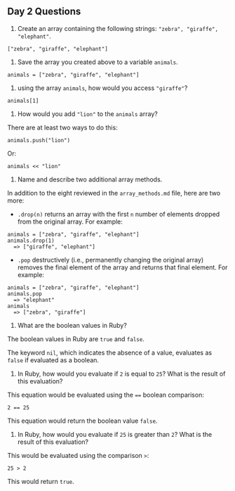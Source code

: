 ## Day 2 Questions

1. Create an array containing the following strings: `"zebra", "giraffe", "elephant"`.

```
["zebra", "giraffe", "elephant"]
```

1. Save the array you created above to a variable `animals`.

```
animals = ["zebra", "giraffe", "elephant"]
```

1. using the array `animals`, how would you access `"giraffe"`?

```
animals[1]
```

1. How would you add `"lion"` to the `animals` array?

There are at least two ways to do this:
```
animals.push("lion")
```
Or:
```
animals << "lion"
```

1. Name and describe two additional array methods.

In addition to the eight reviewed in the `array_methods.md` file, here are two more:

- `.drop(n)` returns an array with the first `n` number of elements dropped from the original array. For example:
```
animals = ["zebra", "giraffe", "elephant"]
animals.drop(1)
  => ["giraffe", "elephant"]
```

- `.pop` destructively (i.e., permanently changing the original array) removes the final element of the array and returns that final element. For example:
```
animals = ["zebra", "giraffe", "elephant"]
animals.pop
  => "elephant"
animals
  => ["zebra", "giraffe"]
```

1. What are the boolean values in Ruby?

The boolean values in Ruby are `true` and `false`.

The keyword `nil`, which indicates the absence of a value, evaluates as `false` if evaluated as a boolean.

1. In Ruby, how would you evaluate if `2` is equal to `25`? What is the result of this evaluation?

This equation would be evaluated using the `==` boolean comparison:
```
2 == 25
```
This equation would return the boolean value `false`.

1. In Ruby, how would you evaluate if `25` is greater than `2`? What is the result of this evaluation?

This would be evaluated using the comparison `>`:
```
25 > 2
```
This would return `true`.
